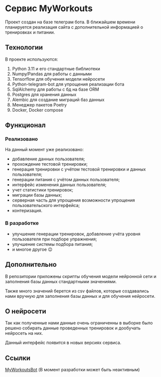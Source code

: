 # Сервис MyWorkouts
 Проект создан на базе телеграм бота. В ближайшем времени планируется реализация сайта с дополнительной информацией о тренировках и питании.

## Технологии
В проекте используются:
1. Python 3.11 и его стандартные библиотеки
2. Numpy/Pandas для работы с данными
3. Tensorflow для обучения модели нейросети
4. Python-telegram-bot для упрощения реализации бота
5. SqlAlchemy для работы с бд на базе ORM
6. Postgres для хранения данных
7. Alembic для создание миграций баз данных
8. Менеджер пакетов Poetry
9. Docker, Docker compose

## Функционал
### Реализовано
На данный момент уже реализовано:
* добавление данных пользователя;
* прохождение тестовой тренировки;
* генерация тренировки с учётом тестовой тренировки и данных пользователя;
* генерации питания с учётом данных пользователя;
* интерфейс изменения данных пользователя;
* учет статистики тренировок;
* миграции базы данных;
* серверная часть для упрощения возможности упрощения пользовательского интерфейса;
* контеризация.

### В разработке

* улучшение генерации тренировок, добавление учёта уровня пользователя при подборе упражнения;
* улучшение системы подбора питания;
* и многое другое 😉

## Дополнительно
В репозитории приложены скрипты обучения модели нейронной сети и заполнения базы данных стандартными значениями.

Также много значений берется из csv файлов, которые создавались нами вручную для заполнения базы данных и для обучения нейросети.

## О нейросети
Так как полученные нами данные очень ограниченны в выборке было решено собирать данные проведенных тренировок и дообучать нейросеть на них.

Данный интерфейс появится в новых версиях сервиса.

## Ссылки
[MyWorkoutsBot](https://t.me/my_workouts_bot) (В момент разработки может быть неактивным)

